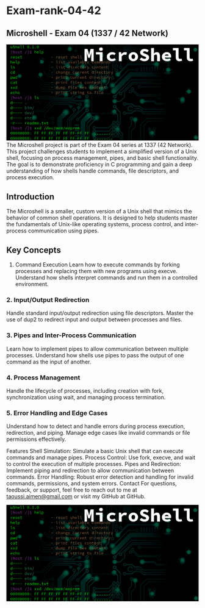 # Exam-rank-04-42
## Microshell - Exam 04 (1337 / 42 Network)

![My Project Logo](https://github.com/REDX-at/Exam-rank-04-42/blob/main/images/microshell.png) 
The Microshell project is part of the Exam 04 series at 1337 (42 Network). This project challenges students to implement a simplified version of a Unix shell, focusing on process management, pipes, and basic shell functionality. The goal is to demonstrate proficiency in C programming and gain a deep understanding of how shells handle commands, file descriptors, and process execution.

## Introduction
The Microshell is a smaller, custom version of a Unix shell that mimics the behavior of common shell operations. It is designed to help students master the fundamentals of Unix-like operating systems, process control, and inter-process communication using pipes.

## Key Concepts
1. Command Execution
Learn how to execute commands by forking processes and replacing them with new programs using execve. Understand how shells interpret commands and run them in a controlled environment.

### 2. Input/Output Redirection
Handle standard input/output redirection using file descriptors. Master the use of dup2 to redirect input and output between processes and files.

### 3. Pipes and Inter-Process Communication
Learn how to implement pipes to allow communication between multiple processes. Understand how shells use pipes to pass the output of one command as the input of another.

### 4. Process Management
Handle the lifecycle of processes, including creation with fork, synchronization using wait, and managing process termination.

### 5. Error Handling and Edge Cases
Understand how to detect and handle errors during process execution, redirection, and piping. Manage edge cases like invalid commands or file permissions effectively.

Features
Shell Simulation: Simulate a basic Unix shell that can execute commands and manage pipes.
Process Control: Use fork, execve, and wait to control the execution of multiple processes.
Pipes and Redirection: Implement piping and redirection to allow communication between commands.
Error Handling: Robust error detection and handling for invalid commands, permissions, and system errors.
Contact
For questions, feedback, or support, feel free to reach out to me at taoussi.aimen@gmail.com or visit my GitHub at GitHub.

![My Project Logo](https://github.com/REDX-at/Exam-rank-04-42/blob/main/images/microshell.png)

